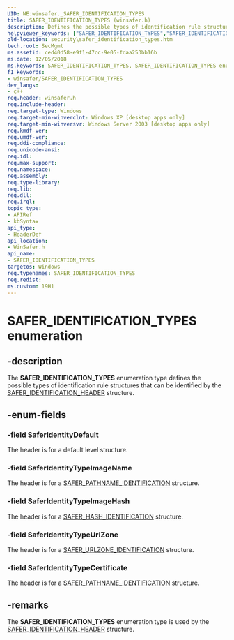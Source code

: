 ```yaml
---
UID: NE:winsafer._SAFER_IDENTIFICATION_TYPES
title: SAFER_IDENTIFICATION_TYPES (winsafer.h)
description: Defines the possible types of identification rule structures that can be identified by the SAFER_IDENTIFICATION_HEADER structure.helpviewer_keywords: ["SAFER_IDENTIFICATION_TYPES","SAFER_IDENTIFICATION_TYPES enumeration [Security]","SaferIdentityDefault","SaferIdentityTypeCertificate","SaferIdentityTypeImageHash","SaferIdentityTypeImageName","SaferIdentityTypeUrlZone","security.safer_identification_types","winsafer/SAFER_IDENTIFICATION_TYPES","winsafer/SaferIdentityDefault","winsafer/SaferIdentityTypeCertificate","winsafer/SaferIdentityTypeImageHash","winsafer/SaferIdentityTypeImageName","winsafer/SaferIdentityTypeUrlZone"]
old-location: security\safer_identification_types.htm
tech.root: SecMgmt
ms.assetid: ced40d58-e9f1-47cc-9e05-fdaa253bb16b
ms.date: 12/05/2018
ms.keywords: SAFER_IDENTIFICATION_TYPES, SAFER_IDENTIFICATION_TYPES enumeration [Security], SaferIdentityDefault, SaferIdentityTypeCertificate, SaferIdentityTypeImageHash, SaferIdentityTypeImageName, SaferIdentityTypeUrlZone, security.safer_identification_types, winsafer/SAFER_IDENTIFICATION_TYPES, winsafer/SaferIdentityDefault, winsafer/SaferIdentityTypeCertificate, winsafer/SaferIdentityTypeImageHash, winsafer/SaferIdentityTypeImageName, winsafer/SaferIdentityTypeUrlZone
f1_keywords:
- winsafer/SAFER_IDENTIFICATION_TYPES
dev_langs:
- c++
req.header: winsafer.h
req.include-header: 
req.target-type: Windows
req.target-min-winverclnt: Windows XP [desktop apps only]
req.target-min-winversvr: Windows Server 2003 [desktop apps only]
req.kmdf-ver: 
req.umdf-ver: 
req.ddi-compliance: 
req.unicode-ansi: 
req.idl: 
req.max-support: 
req.namespace: 
req.assembly: 
req.type-library: 
req.lib: 
req.dll: 
req.irql: 
topic_type:
- APIRef
- kbSyntax
api_type:
- HeaderDef
api_location:
- WinSafer.h
api_name:
- SAFER_IDENTIFICATION_TYPES
targetos: Windows
req.typenames: SAFER_IDENTIFICATION_TYPES
req.redist: 
ms.custom: 19H1
---
```


# SAFER_IDENTIFICATION_TYPES enumeration


## -description


The <b>SAFER_IDENTIFICATION_TYPES</b> enumeration type defines the possible types of identification rule structures that can be identified by the  <a href="https://docs.microsoft.com/windows/desktop/api/winsafer/ns-winsafer-safer_identification_header">SAFER_IDENTIFICATION_HEADER</a> structure.


## -enum-fields




### -field SaferIdentityDefault

The header is for a default level structure.


### -field SaferIdentityTypeImageName

The header is for a <a href="https://docs.microsoft.com/windows/desktop/api/winsafer/ns-winsafer-safer_pathname_identification">SAFER_PATHNAME_IDENTIFICATION</a> structure.


### -field SaferIdentityTypeImageHash

The header is for a <a href="https://docs.microsoft.com/windows/desktop/api/winsafer/ns-winsafer-safer_hash_identification">SAFER_HASH_IDENTIFICATION</a> structure.


### -field SaferIdentityTypeUrlZone

The header is for a <a href="https://docs.microsoft.com/windows/desktop/api/winsafer/ns-winsafer-safer_urlzone_identification">SAFER_URLZONE_IDENTIFICATION</a> structure.


### -field SaferIdentityTypeCertificate

The header is for a <a href="https://docs.microsoft.com/windows/desktop/api/winsafer/ns-winsafer-safer_pathname_identification">SAFER_PATHNAME_IDENTIFICATION</a> structure.


## -remarks



The <b>SAFER_IDENTIFICATION_TYPES</b> enumeration type is used by the <a href="https://docs.microsoft.com/windows/desktop/api/winsafer/ns-winsafer-safer_identification_header">SAFER_IDENTIFICATION_HEADER</a> structure.




